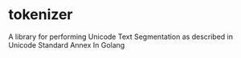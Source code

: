 # tokenizer
A library for performing Unicode Text Segmentation as described in Unicode Standard Annex In Golang

